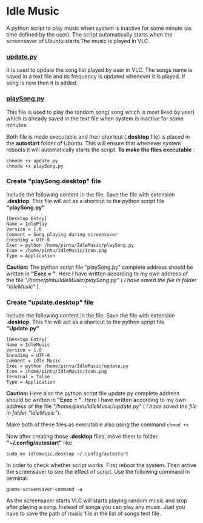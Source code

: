 # Idle Music
A python script to play music when system is inactive for some minute (as time defined by the user). 
The script automatically starts when the screensaver of Ubuntu starts.The music is played in VLC.

### [update.py](https://github.com/pintuiitbhi/Idle-Music/blob/master/update.py)
It is used to update the song list played by user in VLC. The songs name is saved in a text file and its frequency
is updated whenever it is played. If song is new then it is added.

### [playSong.py](https://github.com/pintuiitbhi/Idle-Music/blob/master/playSong.py)
This file is used to play the random song( song which is most liked by user) which is already saved in the text file when
system is inactive for some minutes.

Both file is made executable and their shortcut (**.desktop** file) is placed in the **autostart** folder of Ubuntu. This will
ensure that whenever system reboots it will automatically starts the script. 
**To make the files executable** :
  ```
  chmode +x update.py
  chmode +x playSong.py
  ```
  
### Create "playSong.desktop" file 
Include the following content in the file. Save the file with extension **.desktop**. This file will 
act as a shortcut to the python script file **"playSong.py"**
```
[Desktop Entry]
Name = IdlePlay
Version = 1.0
Comment = Song playing during screensaver
Encoding = UTF-8
Exec = python /home/pintu/IdleMusic/playSong.py
Icon = /home/pintu/IdleMusic/icon.png
Type = Application
```
**Caution:** The python script file "playSong.py" complete address should be written in **"Exec = "**. Here I have written according to my 
own address of the file *"/home/pintu/IdleMusic/playSong.py"* ( *I have saved the file in folder "IdleMusic"* ).

### Create "update.desktop" file
Include the following content in the file. Save the file with extension **.desktop**. This file will 
act as a shortcut to the python script file **"Update.py"**
```
[Desktop Entry]
Name = IdleMusic
Version = 1.0
Encoding = UTF-8
Comment = Idle Music
Exec = python /home/pintu/IdleMusic/update.py
Icon = /home/pintu/IdleMusic/icon.png
Terminal = false
Type = Application
```
**Caution:** Here also the python script file update.py complete address should be written in **"Exec = "**. Here I have written according to my 
own address of the file *"/home/pintu/IdleMusic/update.py"* ( *I have saved the file in folder "IdleMusic"*).

Make both of these files as executable also using the command
  ```chmod +x ```

Now after creating those **.desktop** files, move them to folder **"~/.config/autostart"**  like
  ```
  sudo mv idlemusic.desktop ~/.config/autostart
  ```
  
In order to check whether  script works. First reboot the system. Then active the screensaver to see the effect of script.
Use the following command in terminal:
```
gnome-screensaver-command -a
```
As the screensaver starts VLC will starts playing random music and stop after playing a song. Instead of songs you can play any
music. Just you have to save the path of music file in the list of songs text file.

  
